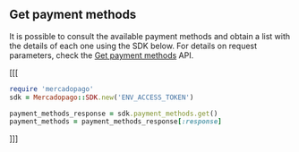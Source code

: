 ## Get payment methods

It is possible to consult the available payment methods and obtain a list with the details of each one using the SDK below. For details on request parameters, check the [Get payment methods](https://www.mercadopago[FAKER][URL][DOMAIN]/developers/en/reference/payment_methods/_payment_methods/get) API.

[[[
```ruby
require 'mercadopago'
sdk = Mercadopago::SDK.new('ENV_ACCESS_TOKEN')

payment_methods_response = sdk.payment_methods.get()
payment_methods = payment_methods_response[:response]

```
]]]
